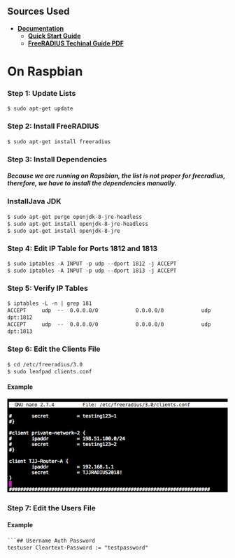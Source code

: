 ## **Sources Used**
- **[Documentation](https://freeradius.org/documentation/)**
  - **[Quick Start Guide](https://wiki.freeradius.org/guide/Getting%20Started)**
  - **[FreeRADIUS Techinal Guide PDF](http://networkradius.com/doc/FreeRADIUS%20Technical%20Guide.pdf)**


# **On  Raspbian**

### Step 1: Update Lists 
```
$ sudo apt-get update
```

### Step 2: Install FreeRADIUS
```
$ sudo apt-get install freeradius
```
### Step 3: Install Dependencies
##### Because we are running on Rapsbian, the list is not proper for freeradius, therefore, we have to install the dependencies manually.
### **InstallJava JDK**
```
$ sudo apt-get purge openjdk-8-jre-headless
$ sudo apt-get install openjdk-8-jre-headless
$ sudo apt-get install openjdk-8-jre
```

### Step 4: Edit IP Table for Ports 1812 and 1813
```
$ sudo iptables -A INPUT -p udp --dport 1812 -j ACCEPT
$ sudo iptables -A INPUT -p udp --dport 1813 -j ACCEPT
```

### Step 5: Verify IP Tables
```
$ iptables -L -n | grep 181
ACCEPT     udp  --  0.0.0.0/0            0.0.0.0/0            udp dpt:1812
ACCEPT     udp  --  0.0.0.0/0            0.0.0.0/0            udp dpt:1813
```

### Step 6: Edit the Clients File
```
$ cd /etc/freeradius/3.0
$ sudo leafpad clients.conf
```
#### Example
![](./Screenshots/CCF01.png)
### Step 7: Edit the Users File
#### Example
```
```## Username Auth Password
testuser Cleartext-Password := "testpassword"
```
